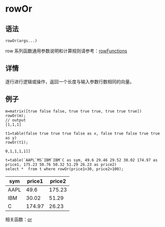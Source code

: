 # rowOr

## 语法

`rowOr(args...)`

row 系列函数通用参数说明和计算规则请参考：[rowFunctions](../themes/rowFunctions.md)

## 详情

逐行进行逻辑或操作，返回一个长度与输入参数行数相同的向量。

## 例子

```
m=matrix([true false false, true true true, true true true])
rowOr(m);
// output
[1,1,1]

t1=table(false true true true false as x, false true false true true as y)
rowOr(t1);

0,1,1,1,1]]

t=table(`AAPL`MS`IBM`IBM`C as sym, 49.6 29.46 29.52 30.02 174.97 as price1, 175.23 50.76 50.32 51.29 26.23 as price2)
select *  from t where rowOr(price1>30, price2>100);
```

| sym | price1 | price2 |
| --- | --- | --- |
| AAPL | 49.6 | 175.23 |
| IBM | 30.02 | 51.29 |
| C | 174.97 | 26.23 |

相关函数：[or](../o/or.md)

